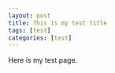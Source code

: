 ```yaml
---
layout: post
title: This is my test title
tags: [test]
categories: [test]
---
```


Here is my test page.

